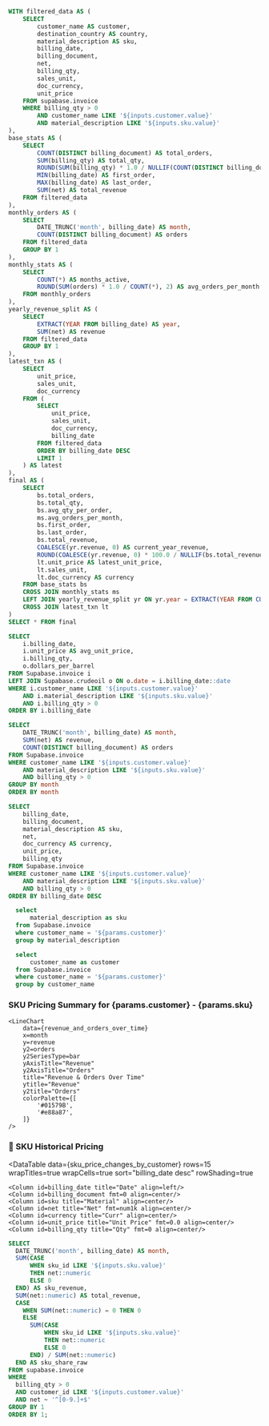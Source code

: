 ```sql sku_summary
WITH filtered_data AS (
    SELECT
        customer_name AS customer,
        destination_country AS country,
        material_description AS sku,
        billing_date,
        billing_document,
        net,
        billing_qty,
        sales_unit,
        doc_currency,
        unit_price
    FROM supabase.invoice
    WHERE billing_qty > 0
        AND customer_name LIKE '${inputs.customer.value}'
        AND material_description LIKE '${inputs.sku.value}'
),
base_stats AS (
    SELECT
        COUNT(DISTINCT billing_document) AS total_orders,
        SUM(billing_qty) AS total_qty,
        ROUND(SUM(billing_qty) * 1.0 / NULLIF(COUNT(DISTINCT billing_document), 0), 2) AS avg_qty_per_order,
        MIN(billing_date) AS first_order,
        MAX(billing_date) AS last_order,
        SUM(net) AS total_revenue
    FROM filtered_data
),
monthly_orders AS (
    SELECT
        DATE_TRUNC('month', billing_date) AS month,
        COUNT(DISTINCT billing_document) AS orders
    FROM filtered_data
    GROUP BY 1
),
monthly_stats AS (
    SELECT
        COUNT(*) AS months_active,
        ROUND(SUM(orders) * 1.0 / COUNT(*), 2) AS avg_orders_per_month
    FROM monthly_orders
),
yearly_revenue_split AS (
    SELECT
        EXTRACT(YEAR FROM billing_date) AS year,
        SUM(net) AS revenue
    FROM filtered_data
    GROUP BY 1
),
latest_txn AS (
    SELECT
        unit_price,
        sales_unit,
        doc_currency
    FROM (
        SELECT
            unit_price,
            sales_unit,
            doc_currency,
            billing_date
        FROM filtered_data
        ORDER BY billing_date DESC
        LIMIT 1
    ) AS latest
),
final AS (
    SELECT
        bs.total_orders,
        bs.total_qty,
        bs.avg_qty_per_order,
        ms.avg_orders_per_month,
        bs.first_order,
        bs.last_order,
        bs.total_revenue,
        COALESCE(yr.revenue, 0) AS current_year_revenue,
        ROUND(COALESCE(yr.revenue, 0) * 100.0 / NULLIF(bs.total_revenue, 0), 2) AS current_year_share,
        lt.unit_price AS latest_unit_price,
        lt.sales_unit,
        lt.doc_currency AS currency
    FROM base_stats bs
    CROSS JOIN monthly_stats ms
    LEFT JOIN yearly_revenue_split yr ON yr.year = EXTRACT(YEAR FROM CURRENT_DATE)
    CROSS JOIN latest_txn lt
)
SELECT * FROM final
```



```sql sku_price_oil_price
SELECT
    i.billing_date,
    i.unit_price AS avg_unit_price,
    i.billing_qty,
    o.dollars_per_barrel
FROM Supabase.invoice i
LEFT JOIN Supabase.crudeoil o ON o.date = i.billing_date::date
WHERE i.customer_name LIKE '${inputs.customer.value}'
    AND i.material_description LIKE '${inputs.sku.value}'
    AND i.billing_qty > 0
ORDER BY i.billing_date
```

```sql revenue_and_orders_over_time
SELECT
    DATE_TRUNC('month', billing_date) AS month,
    SUM(net) AS revenue,
    COUNT(DISTINCT billing_document) AS orders
FROM Supabase.invoice
WHERE customer_name LIKE '${inputs.customer.value}'
    AND material_description LIKE '${inputs.sku.value}'
    AND billing_qty > 0
GROUP BY month
ORDER BY month
```

```sql sku_price_changes_by_customer
SELECT
    billing_date,
    billing_document,
    material_description AS sku,
    net,
    doc_currency AS currency,
    unit_price,
    billing_qty
FROM Supabase.invoice
WHERE customer_name LIKE '${inputs.customer.value}'
    AND material_description LIKE '${inputs.sku.value}'
    AND billing_qty > 0
ORDER BY billing_date DESC
```
```sql sku
  select
      material_description as sku
  from Supabase.invoice
  where customer_name = '${params.customer}'
  group by material_description
```
```sql customer
  select
      customer_name as customer
  from Supabase.invoice
  where customer_name = '${params.customer}'
  group by customer_name
```

<Grid cols=2>

<Dropdown data={sku} name=sku value=sku defaultValue='{params.sku}' title="SKU">
  <DropdownOption value="%" valueLabel="All"/>
</Dropdown>


<Dropdown data={customer} name=customer value=customer defaultValue='{params.customer}' title="Customer">
</Dropdown>

</Grid>

### SKU Pricing Summary for {params.customer} - {params.sku}

<Grid cols=3>
    <BigValue 
        data={sku_summary} 
        value=total_orders
        title="Total Orders"
    />
    <BigValue 
        data={sku_summary} 
        value=total_qty
        title="Total Quantity Sold"
    />
    <BigValue 
        data={sku_summary} 
        value=avg_qty_per_order
        title="Avg Qty per Order"
    />
</Grid>

<Grid cols=3>
    <BigValue 
        data={sku_summary} 
        value=avg_orders_per_month
        title="Avg Monthly Orders"
    />
    <BigValue 
        data={sku_summary} 
        value=total_revenue
        title="Total Revenue"
        fmt=num0k
    />
    <BigValue 
        data={sku_summary} 
        value=current_year_revenue
        title="Current Year Revenue"
        fmt=num0k
    />
</Grid>

<Grid cols=3>
    <BigValue 
        data={sku_summary} 
        value=currency
        title="Currency"
    />
    <BigValue 
        data={sku_summary} 
        value=first_order
        title="First Order Date"
    />
    <BigValue 
        data={sku_summary} 
        value=last_order
        title="Last Order Date"
    />
</Grid>

<Grid cols=2>
    <LineChart 
        data={sku_price_oil_price}
        x=billing_date
        y=avg_unit_price
        y2=dollars_per_barrel
        yAxisTitle="Unit Price"
        y2AxisTitle="Oil Price"
        color=billing_qty
        title="Customer SKU Pricing Over Time"
        colorPalette={[
            '#1E90FF',  // Blue
            '#654321',  // Dark Brown
        ]}
    />

    <LineChart 
        data={revenue_and_orders_over_time}
        x=month
        y=revenue
        y2=orders
        y2SeriesType=bar
        yAxisTitle="Revenue"
        y2AxisTitle="Orders"
        title="Revenue & Orders Over Time"
        ytitle="Revenue"
        y2title="Orders"
        colorPalette={[
            '#01579B',
            '#e88a87',
        ]}
    />
</Grid>

### 📅 SKU Historical Pricing

<DataTable 
    data={sku_price_changes_by_customer} 
    rows=15 
    wrapTitles=true 
    wrapCells=true 
    sort="billing_date desc" 
    rowShading=true
>
    <Column id=billing_date title="Date" align=left/>
    <Column id=billing_document fmt=0 align=center/>
    <Column id=sku title="Material" align=center/>
    <Column id=net title="Net" fmt=num1k align=center/>
    <Column id=currency title="Curr" align=center/>
    <Column id=unit_price title="Unit Price" fmt=0.0 align=center/>
    <Column id=billing_qty title="Qty" fmt=0 align=center/>
</DataTable>

```sql sku_share_over_time
SELECT
  DATE_TRUNC('month', billing_date) AS month,
  SUM(CASE 
      WHEN sku_id LIKE '${inputs.sku.value}'
      THEN net::numeric 
      ELSE 0 
  END) AS sku_revenue,
  SUM(net::numeric) AS total_revenue,
  CASE 
    WHEN SUM(net::numeric) = 0 THEN 0
    ELSE 
      SUM(CASE 
          WHEN sku_id LIKE '${inputs.sku.value}'
          THEN net::numeric 
          ELSE 0 
      END) / SUM(net::numeric)
  END AS sku_share_raw
FROM supabase.invoice
WHERE 
  billing_qty > 0
  AND customer_id LIKE '${inputs.customer.value}'
  AND net ~ '^[0-9.]+$'
GROUP BY 1
ORDER BY 1;
```



